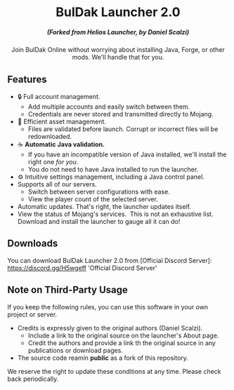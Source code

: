 <h1 align="center"> BulDak Launcher 2.0 </h1>

<em><h5 align="center">(Forked from Helios Launcher, by Daniel Scalzi)</h5></em>

<p align="center">Join BulDak Online without worrying about installing Java, Forge, or other mods. We'll handle that for you.</p>

## Features
* 🔒 Full account management.
  * Add multiple accounts and easily switch between them.
  * Credentials are never stored and transmitted directly to Mojang.
* 📂 Efficient asset management.
  * Files are validated before launch. Corrupt or incorrect files will be redownloaded.
* ☕ **Automatic Java validation.**
  * If you have an incompatible version of Java installed, we'll install the right one *for you*.
  * You do not need to have Java installed to run the launcher.
* ⚙️ Intuitive settings management, including a Java control panel.
* Supports all of our servers.
  * Switch between server configurations with ease.
  * View the player count of the selected server.
* Automatic updates. That's right, the launcher updates itself.
* View the status of Mojang's services.
​
This is not an exhaustive list. Download and install the launcher to gauge all it can do!

## Downloads

You can download BulDak Launcher 2.0 from [Official Discord Server]: https://discord.gg/H5wgeff 'Official Discord Server'

## Note on Third-Party Usage

If you keep the following rules, you can use this software in your own project or server.

* Credits is expressly given to the original authors (Daniel Scalzi).
  * Include a link to the original source on the launcher's About page.
  * Credit the authors and provide a link th the original source in any publications or download pages.
* The source code reamin **public** as a fork of this repository.

We reserve the right to update these conditions at any time. Please check back periodically.